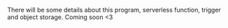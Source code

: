 There will be some details about this program, serverless function, trigger and object storage.
Coming soon <3
